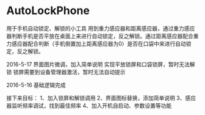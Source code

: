# AutoLockPhone
用于手机自动锁定、解锁的小工具
用到重力感应器和距离感应器，通过重力感应器判断手机是否平放在桌面上来进行自动锁定，反之解锁。通过距离感应器配合重力感应器配合判断（手机倒置加上距离感应器为0）是否在口袋中来进行自动锁定，反之解锁。


2016-5-17
界面图片微调，加入简单说明
实现平放锁屏和口袋锁屏，暂时无法解锁
锁屏需要到设备管理器激活，暂时无法自动提示



2016-5-16
基础逻辑完成

接下来目标：
1、加入锁屏和解锁调用
2、界面图标替换，添加简单说明
3、感应器监听频率调试，找到最佳频率
4、加入开机自启动、参数设置等功能